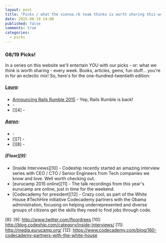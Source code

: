 ```yaml
---
layout: post
title: "Picks / what the vienna.rb team thinks is worth sharing this week"
date: 2015-08-19 14:00
published: false
comments: true
categories:
  - picks
---
```


### 08/19 Picks!

In a series on this website we'll entertain YOU with our picks - or: what we think is worth sharing - every week.
Books, articles, gems, fun stuff... you're in for an eclectic mix! So, here's for the one-hundred-twentieth edition:

##### [Laura][1]:
- [Announcing Rails Rumble 2015][2] - Yep, Rails Rumble is back!
- [][3] -
- [][4] -

##### [Aaron][5]:
- [][6] -
- [][7] -
- [][8] -


##### [Floor][9]:
- [Inside Interviews][10] - Codeship recently started an amazing interview series with CEO / CTO / Senior Engineers from Tech companies we know and love. Well worth checking out. 
- [eurucamp 2015 online][11] - The talk recordings from this year's eurucamp are online, just in time for the weekend.
- [Codecademy for president][12] - Crazy cool, as part of the White House #TechHire initiative Codecademy partners with the Obama administration, focusing on helping underrepresented and diverse groups of citizens get the skills they need to find jobs through code.


[1]: http://www.twitter.com/alicetragedy
[2]: http://blog.railsrumble.com/2015/08/11/announcing-rails-rumble-2015/
[3]:
[4]:
[5]: http://www.twitter.com/mraaroncruz
[6]:
[7]:
[8]:
[9]: http://www.twitter.com/floordrees
[10]: http://blog.codeship.com/category/inside-interviews/
[11]: http://media.eurucamp.org/
[12]: https://www.codecademy.com/blog/160-codecademy-partners-with-the-white-house
